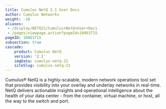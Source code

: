 ```yaml
---
title: Cumulus NetQ 2.1 User Docs
author: Cumulus Networks
weight: -18
aliases:
 - /display/NETQ21/Cumulus+NetQ+User+Docs
 - /pages/viewpage.action?pageId=10463715
pageID: 10463715
subsection: true
cascade:
    product: Cumulus NetQ
    version: '2.1'
    imgData: cumulus-netq-21
    siteSlug: cumulus-netq-21
---
```

Cumulus® NetQ is a highly-scalable, modern network operations tool set that provides visibility into your overlay and underlay networks in real-time. NetQ delivers actionable insights and operational intelligence about the health of your data center - from the container, virtual machine, or host, all the way to the switch and port.

